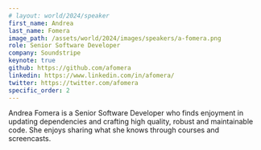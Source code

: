 ```yaml
---
# layout: world/2024/speaker
first_name: Andrea
last_name: Fomera
image_path: /assets/world/2024/images/speakers/a-fomera.png
role: Senior Software Developer
company: Soundstripe
keynote: true
github: https://github.com/afomera
linkedin: https://www.linkedin.com/in/afomera/
twitter: https://twitter.com/afomera
specific_order: 2
---
```


Andrea Fomera is a Senior Software Developer who finds enjoyment in updating dependencies and crafting high quality, robust and maintainable code. She enjoys sharing what she knows through courses and screencasts.
